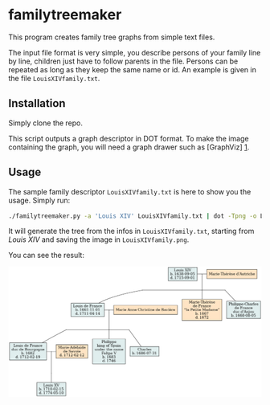 familytreemaker
===============

This program creates family tree graphs from simple text files.

The input file format is very simple, you describe persons of your family line
by line, children just have to follow parents in the file. Persons can be
repeated as long as they keep the same name or id. An example is given in the
file `LouisXIVfamily.txt`.

Installation
------------

Simply clone the repo.

This script outputs a graph descriptor in DOT format. To make the image
containing the graph, you will need a graph drawer such as [GraphViz] [1].

[1]: http://www.graphviz.org/  "GraphViz"

Usage
-----

The sample family descriptor `LouisXIVfamily.txt` is here to show you the
usage. Simply run:

```bash
./familytreemaker.py -a 'Louis XIV' LouisXIVfamily.txt | dot -Tpng -o LouisXIVfamily.png
```

It will generate the tree from the infos in `LouisXIVfamily.txt`, starting from
*Louis XIV* and saving the image in `LouisXIVfamily.png`.

You can see the result:

![result: LouisXIVfamily.png](/LouisXIVfamily.png)
